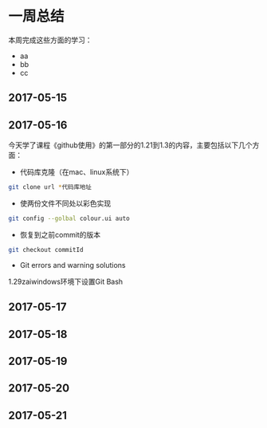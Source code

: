 # 一周总结
本周完成这些方面的学习：
* aa
* bb
* cc
## 2017-05-15
## 2017-05-16
今天学了课程《github使用》的第一部分的1.21到1.3的内容，主要包括以下几个方面：
* 代码库克隆（在mac、linux系统下）
```bash
git clone url *代码库地址
```
* 使两份文件不同处以彩色实现
```bash
git config --golbal colour.ui auto
```
* 恢复到之前commit的版本
```bash
git checkout commitId
```
* Git errors and warning solutions

1.29zaiwindows环境下设置Git Bash
## 2017-05-17
## 2017-05-18
## 2017-05-19
## 2017-05-20
## 2017-05-21

